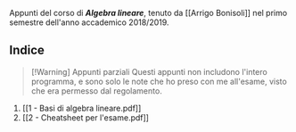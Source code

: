 Appunti del corso di **_Algebra lineare_**, tenuto da [[Arrigo Bonisoli]] nel primo semestre dell'anno accademico 2018/2019.

## Indice

> [!Warning] Appunti parziali
> Questi appunti non includono l'intero programma, e sono solo le note che ho preso con me all'esame, visto che era permesso dal regolamento.

1. [[1 - Basi di algebra lineare.pdf]]
2. [[2 - Cheatsheet per l'esame.pdf]]
